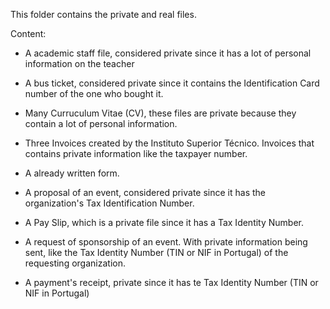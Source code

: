 This folder contains the private and real files.


Content:

- A academic staff file, considered private since it has a lot of personal information on the teacher

- A bus ticket, considered private since it contains the Identification Card number of the one who bought it. 

- Many Curruculum Vitae (CV), these files are private because they contain a lot of personal information.

- Three Invoices created by the Instituto Superior Técnico. Invoices that contains private information like the taxpayer number.

- A already written form. 

- A proposal of an event, considered private since it has the organization's Tax Identification Number.

- A Pay Slip, which is a private file since it has a Tax Identity Number.

- A request of sponsorship of an event. With private information being sent, like the Tax Identity Number (TIN or NIF in Portugal) of the requesting organization.

- A payment's receipt, private since it has te Tax Identity Number (TIN or NIF in Portugal)
